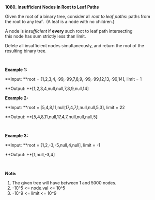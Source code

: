 **1080. Insufficient Nodes in Root to Leaf Paths**

Given the root of a binary tree, consider all _root to leaf paths_: paths from the root to any leaf.  (A leaf is a node with no children.)

A node is _insufficient_ if **every** such root to leaf path intersecting this node has sum strictly less than limit.

Delete all insufficient nodes simultaneously, and return the root of the resulting binary tree.

 

**Example 1:**

**Input: **root = [1,2,3,4,-99,-99,7,8,9,-99,-99,12,13,-99,14], limit = 1

**Output: **[1,2,3,4,null,null,7,8,9,null,14]

**Example 2:**

**Input: **root = [5,4,8,11,null,17,4,7,1,null,null,5,3], limit = 22

**Output: **[5,4,8,11,null,17,4,7,null,null,null,5]

 

**Example 3:**

**Input: **root = [1,2,-3,-5,null,4,null], limit = -1

**Output: **[1,null,-3,4]

 

**Note:**

1. The given tree will have between 1 and 5000 nodes.
2. -10^5 &lt;= node.val &lt;= 10^5
3. -10^9 &lt;= limit &lt;= 10^9
